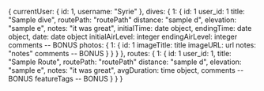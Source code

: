 {
  currentUser: {
    id: 1,
    username: "Syrie"
  },
  dives: {
    1: {
      id: 1
      user_id: 1
      title: "Sample dive",
      routePath: "routePath"
      distance: "sample d",
      elevation: "sample e",
      notes: "it was great",
      initialTime: date object,
      endingTime: date object,
      date: date object
      initialAirLevel: integer
      endingAirLevel: integer
      comments -- BONUS
      photos: {
        1: {
          id: 1
          imageTitle: title
          imageURL: url
          notes: "notes"
          comments -- BONUS
        }
      }
    }
  },
  routes: {
    1: {
      id: 1
      user_id: 1,
      title: "Sample Route",
      routePath: "routePath"
      distance: "sample d",
      elevation: "sample e",
      notes: "it was great",
      avgDuration: time object,
      comments -- BONUS
      featureTags -- BONUS
    }
  }
}
